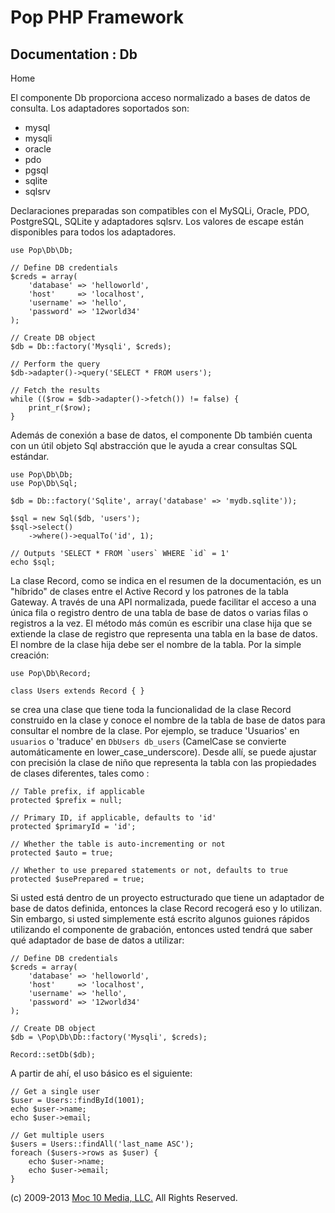 Pop PHP Framework
=================

Documentation : Db
------------------

Home

El componente Db proporciona acceso normalizado a bases de datos de
consulta. Los adaptadores soportados son:

-   mysql
-   mysqli
-   oracle
-   pdo
-   pgsql
-   sqlite
-   sqlsrv

Declaraciones preparadas son compatibles con el MySQLi, Oracle, PDO,
PostgreSQL, SQLite y adaptadores sqlsrv. Los valores de escape están
disponibles para todos los adaptadores.

    use Pop\Db\Db;

    // Define DB credentials
    $creds = array(
        'database' => 'helloworld',
        'host'     => 'localhost',
        'username' => 'hello',
        'password' => '12world34'
    );

    // Create DB object
    $db = Db::factory('Mysqli', $creds);

    // Perform the query
    $db->adapter()->query('SELECT * FROM users');

    // Fetch the results
    while (($row = $db->adapter()->fetch()) != false) {
        print_r($row);
    }

Además de conexión a base de datos, el componente Db también cuenta con
un útil objeto Sql abstracción que le ayuda a crear consultas SQL
estándar.

    use Pop\Db\Db;
    use Pop\Db\Sql;

    $db = Db::factory('Sqlite', array('database' => 'mydb.sqlite'));

    $sql = new Sql($db, 'users');
    $sql->select()
        ->where()->equalTo('id', 1);

    // Outputs 'SELECT * FROM `users` WHERE `id` = 1'
    echo $sql;

La clase Record, como se indica en el resumen de la documentación, es un "híbrido" de clases entre el Active Record y los patrones de la tabla Gateway. A través de una API normalizada, puede facilitar el acceso a una única fila o registro dentro de una tabla de base de datos o varias filas o registros a la vez. El método más común es escribir una clase hija que se extiende la clase de registro que representa una tabla en la base de datos. El nombre de la clase hija debe ser el nombre de la tabla. Por la simple creación:

    use Pop\Db\Record;

    class Users extends Record { }

se crea una clase que tiene toda la funcionalidad de la clase Record construido en la clase y conoce el nombre de la tabla de base de datos para consultar el nombre de la clase. Por ejemplo, se traduce 'Usuarios' en `usuarios` o 'traduce' en `DbUsers db_users` (CamelCase se convierte automáticamente en lower_case_underscore). Desde allí, se puede ajustar con precisión la clase de niño que representa la tabla con las propiedades de clases diferentes, tales como :

    // Table prefix, if applicable
    protected $prefix = null;

    // Primary ID, if applicable, defaults to 'id'
    protected $primaryId = 'id';

    // Whether the table is auto-incrementing or not
    protected $auto = true;

    // Whether to use prepared statements or not, defaults to true
    protected $usePrepared = true;

Si usted está dentro de un proyecto estructurado que tiene un adaptador de base de datos definida, entonces la clase Record recogerá eso y lo utilizan. Sin embargo, si usted simplemente está escrito algunos guiones rápidos utilizando el componente de grabación, entonces usted tendrá que saber qué adaptador de base de datos a utilizar:

    // Define DB credentials
    $creds = array(
        'database' => 'helloworld',
        'host'     => 'localhost',
        'username' => 'hello',
        'password' => '12world34'
    );

    // Create DB object
    $db = \Pop\Db\Db::factory('Mysqli', $creds);

    Record::setDb($db);

A partir de ahí, el uso básico es el siguiente:

    // Get a single user
    $user = Users::findById(1001);
    echo $user->name;
    echo $user->email;

    // Get multiple users
    $users = Users::findAll('last_name ASC');
    foreach ($users->rows as $user) {
        echo $user->name;
        echo $user->email;
    }

\(c) 2009-2013 [Moc 10 Media, LLC.](http://www.moc10media.com) All
Rights Reserved.
